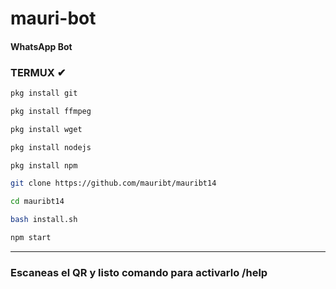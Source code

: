 # mauri-bot

#### WhatsApp Bot




### TERMUX ✔
```bash
pkg install git

pkg install ffmpeg

pkg install wget

pkg install nodejs

pkg install npm

git clone https://github.com/mauribt/mauribt14

cd mauribt14

bash install.sh

npm start
```

---------

### Escaneas el QR y listo comando para activarlo  /help
